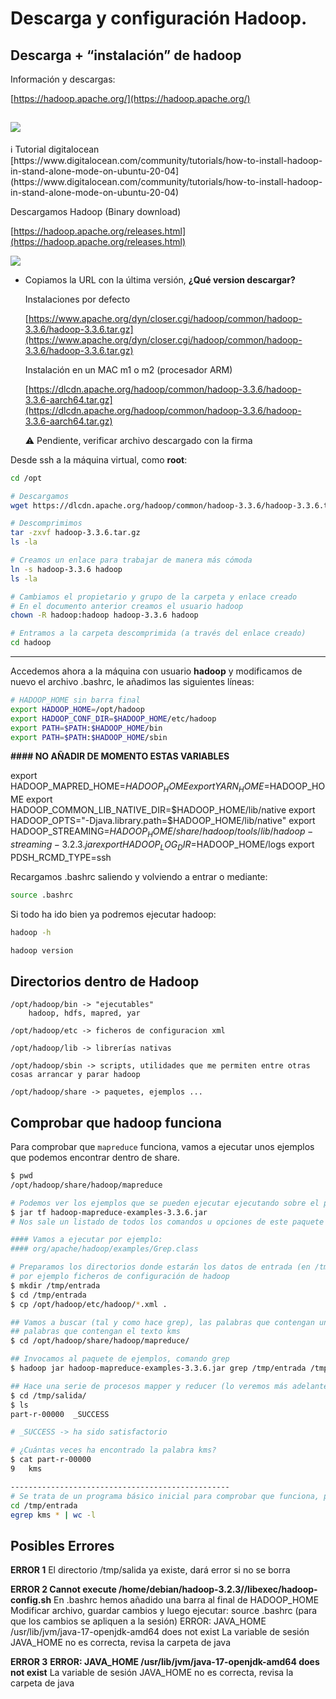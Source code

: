 # Descarga y configuración Hadoop.

## Descarga + “instalación” de hadoop

Información y descargas:

[https://hadoop.apache.org/](https://hadoop.apache.org/)

![](<./images/descargahadoop1.png>)
---

<aside>
ℹ️ Tutorial digitalocean
[https://www.digitalocean.com/community/tutorials/how-to-install-hadoop-in-stand-alone-mode-on-ubuntu-20-04](https://www.digitalocean.com/community/tutorials/how-to-install-hadoop-in-stand-alone-mode-on-ubuntu-20-04)

</aside>

Descargamos Hadoop (Binary download)

[https://hadoop.apache.org/releases.html](https://hadoop.apache.org/releases.html)


![](<./images/descargahadoop2.png>)

- Copiamos la URL con la última versión, **¿Qué version descargar?**
    
    Instalaciones por defecto
    
    [https://www.apache.org/dyn/closer.cgi/hadoop/common/hadoop-3.3.6/hadoop-3.3.6.tar.gz](https://www.apache.org/dyn/closer.cgi/hadoop/common/hadoop-3.3.6/hadoop-3.3.6.tar.gz)
    
    Instalación en un MAC m1 o m2 (procesador ARM)
    
    [https://dlcdn.apache.org/hadoop/common/hadoop-3.3.6/hadoop-3.3.6-aarch64.tar.gz](https://dlcdn.apache.org/hadoop/common/hadoop-3.3.6/hadoop-3.3.6-aarch64.tar.gz)
    
    <aside>
    ⚠️ Pendiente, verificar archivo descargado con la firma
    
    </aside>
    

Desde ssh a la máquina virtual, como **root**:

```bash
cd /opt

# Descargamos
wget https://dlcdn.apache.org/hadoop/common/hadoop-3.3.6/hadoop-3.3.6.tar.gz

# Descomprimimos
tar -zxvf hadoop-3.3.6.tar.gz
ls -la

# Creamos un enlace para trabajar de manera más cómoda
ln -s hadoop-3.3.6 hadoop
ls -la

# Cambiamos el propietario y grupo de la carpeta y enlace creado
# En el documento anterior creamos el usuario hadoop
chown -R hadoop:hadoop hadoop-3.3.6 hadoop

# Entramos a la carpeta descomprimida (a través del enlace creado)
cd hadoop
```

---

Accedemos ahora a la máquina con usuario **hadoop** y modificamos de nuevo el archivo .bashrc, le añadimos las siguientes líneas:

```bash
# HADOOP_HOME sin barra final
export HADOOP_HOME=/opt/hadoop
export HADOOP_CONF_DIR=$HADOOP_HOME/etc/hadoop
export PATH=$PATH:$HADOOP_HOME/bin
export PATH=$PATH:$HADOOP_HOME/sbin
```

**#### NO AÑADIR DE MOMENTO ESTAS VARIABLES**

export HADOOP_MAPRED_HOME=$HADOOP_HOME
export YARN_HOME=$HADOOP_HOME
export HADOOP_COMMON_LIB_NATIVE_DIR=$HADOOP_HOME/lib/native
export HADOOP_OPTS="-Djava.library.path=$HADOOP_HOME/lib/native"
export HADOOP_STREAMING=$HADOOP_HOME/share/hadoop/tools/lib/hadoop-streaming-3.2.3.jar
export HADOOP_LOG_DIR=$HADOOP_HOME/logs
export PDSH_RCMD_TYPE=ssh

Recargamos .bashrc saliendo y volviendo a entrar o mediante:

```bash
source .bashrc
```

Si todo ha ido bien ya podremos ejecutar hadoop:

```bash
hadoop -h

hadoop version
```

## Directorios dentro de Hadoop

```
/opt/hadoop/bin -> "ejecutables"
	hadoop, hdfs, mapred, yar

/opt/hadoop/etc -> ficheros de configuracion xml

/opt/hadoop/lib -> librerías nativas

/opt/hadoop/sbin -> scripts, utilidades que me permiten entre otras cosas arrancar y parar hadoop

/opt/hadoop/share -> paquetes, ejemplos ...
```

## Comprobar que hadoop funciona

Para comprobar que `mapreduce` funciona, vamos a ejecutar unos ejemplos que podemos encontrar dentro de share.

```bash
$ pwd
/opt/hadoop/share/hadoop/mapreduce

# Podemos ver los ejemplos que se pueden ejecutar ejecutando sobre el paquete de ejemplos mapreduce
$ jar tf hadoop-mapreduce-examples-3.3.6.jar
# Nos sale un listado de todos los comandos u opciones de este paquete

#### Vamos a ejecutar por ejemplo: 
#### org/apache/hadoop/examples/Grep.class

# Preparamos los directorios donde estarán los datos de entrada (en /tmp) y copiamos datos de entrada "demo",
# por ejemplo ficheros de configuración de hadoop
$ mkdir /tmp/entrada
$ cd /tmp/entrada
$ cp /opt/hadoop/etc/hadoop/*.xml .

## Vamos a buscar (tal y como hace grep), las palabras que contengan un determiando texto, en este caso
## palabras que contengan el texto kms
$ cd /opt/hadoop/share/hadoop/mapreduce/

## Invocamos al paquete de ejemplos, comando grep
$ hadoop jar hadoop-mapreduce-examples-3.3.6.jar grep /tmp/entrada /tmp/salida/ 'kms'

## Hace una serie de procesos mapper y reducer (lo veremos más adelante)
$ cd /tmp/salida/
$ ls
part-r-00000  _SUCCESS

# _SUCCESS -> ha sido satisfactorio

# ¿Cuántas veces ha encontrado la palabra kms?
$ cat part-r-00000
9	kms

-------------------------------------------------
# Se trata de un programa básico inicial para comprobar que funciona, podemos hacer lo mismo desde bash:
cd /tmp/entrada
egrep kms * | wc -l
```

## Posibles Errores

**ERROR 1**
El directorio /tmp/salida ya existe, dará error si no se borra

**ERROR 2
Cannot execute /home/debian/hadoop-3.2.3//libexec/hadoop-config.sh**
En .bashrc hemos añadido una barra al final de HADOOP_HOME
Modificar archivo, guardar cambios y luego ejecutar: source .bashrc (para que los cambios se apliquen a la sesión)
ERROR: JAVA_HOME /usr/lib/jvm/java-17-openjdk-amd64 does not exist
La variable de sesión JAVA_HOME no es correcta, revisa la carpeta de java

**ERROR 3**
**ERROR: JAVA_HOME /usr/lib/jvm/java-17-openjdk-amd64 does not exist**
La variable de sesión JAVA_HOME no es correcta, revisa la carpeta de java